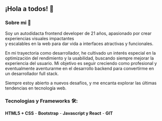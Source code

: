 ## ¡Hola a todos! 👋

### Sobre mi 🚀
Soy un autodidacta frontend developer de 21 años, apasionado por crear experiencias visuales impactantes </br> 
y escalables en la web para dar vida a interfaces atractivas y funcionales.

En mi trayectoria como desarrollador, he cultivado un interés especial en la optimización del rendimiento y la usabilidad, buscando siempre mejorar la experiencia del usuario. Mi objetivo es seguir creciendo como profesional y eventualmente aventurarme en el desarrollo backend para convertirme en un desarrollador full stack.

Siempre estoy abierto a nuevos desafíos, y me encanta explorar las últimas tendencias en tecnología web.

### Tecnologias y Frameworks 🛠️: 
**HTML5 + CSS** - **Bootstrap** - **Javascript y React** - **GIT**
